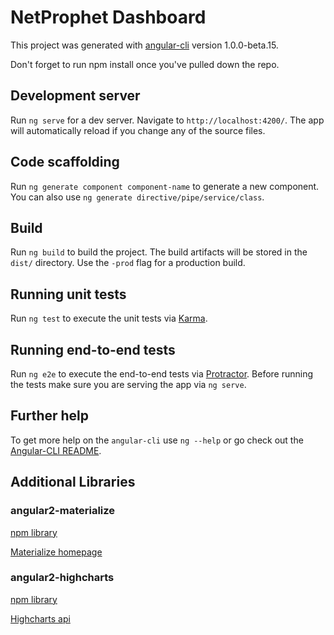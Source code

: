 # NetProphet Dashboard

This project was generated with [angular-cli](https://github.com/angular/angular-cli) version 1.0.0-beta.15.

Don't forget to run npm install once you've pulled down the repo.

## Development server
Run `ng serve` for a dev server. Navigate to `http://localhost:4200/`. The app will automatically reload if you change any of the source files.

## Code scaffolding

Run `ng generate component component-name` to generate a new component. You can also use `ng generate directive/pipe/service/class`.

## Build

Run `ng build` to build the project. The build artifacts will be stored in the `dist/` directory. Use the `-prod` flag for a production build.

## Running unit tests

Run `ng test` to execute the unit tests via [Karma](https://karma-runner.github.io).

## Running end-to-end tests

Run `ng e2e` to execute the end-to-end tests via [Protractor](http://www.protractortest.org/). 
Before running the tests make sure you are serving the app via `ng serve`.

## Further help

To get more help on the `angular-cli` use `ng --help` or go check out the [Angular-CLI README](https://github.com/angular/angular-cli/blob/master/README.md).


## Additional Libraries

### angular2-materialize

[npm library](https://www.npmjs.com/package/angular2-materialize)

[Materialize homepage](http://materializecss.com/)

### angular2-highcharts

[npm library](https://www.npmjs.com/package/angular2-highcharts)

[Highcharts api](http://api.highcharts.com/highcharts)